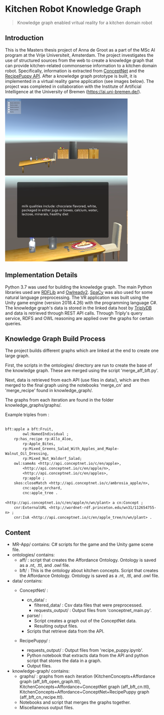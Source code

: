 # Kitchen Robot Knowledge Graph
> Knowledge graph enabled vritual reality for a kitchen domain robot


## Introduction
This is the Masters thesis project of Anna de Groot as a part of the MSc AI program at the Vrije Universiteit, Amsterdam. The project investigates the use of structured sources from the web to create a knowledge graph that can provide kitchen-related commonsense information to a kitchen domain robot. Specifically, information is extracted from [ConceptNet](http://conceptnet.io/) and the [RecipePuppy API](http://www.recipepuppy.com/about/api/). After a knowledge graph prototype is built, it is implemented in a virtual reality game application (see images below). The project was completed in collaboration with the Institute of Artificial Intelligence at the University of Bremen (<https://ai.uni-bremen.de/>). 

<p float="left">
  <img src="./MR-App/screen_shots/game_scene.PNG" width="400">
  <img src="/MR-App/screen_shots/milk_qua.PNG" width="400" /> 
</p>

## Implementation Details
Python 3.7 was used for building the knowledge graph. The main Python libraries used are [RDFLib](https://rdflib.readthedocs.io/en/stable/) and [Owlready2](https://owlready2.readthedocs.io/en/latest/). [SpaCy](https://spacy.io/) was also used for some natural language preprocessing.
The VR application was built using the Unity game engine (version 2018.4.26) with the programming language C\#. The knowledge graph's data is stored in the linked data host by [TriplyDB](https://triplydb.com/) and data is retrieved through REST API calls. Through Triply's query service, RDFS and OWL reasoning are applied over the graphs for certain queries.  

## Knowledge Graph Build Process
The project builds different graphs which are linked at the end to create one large graph. 

First, the scripts in the ontologies/ directory are run to create the base of the knowledge graph. These are merged using the script 'merge_aff_bft.py'. 

Next, data is retrieved from each API (use files in data/), which are then merged to the final graph using the notebooks 'merge_cn' and 'merge_recipe' found in knowledge_graph/.

The graphs from each iteration are found in the folder knowledge_graphs/graphs/. 

Example triples from :
```

bft:apple a bft:Fruit,
        owl:NamedIndividual ;
    rp:has_recipe rp:Allo_Aloe,
        rp:Apple_Bites,
        rp:Mixed_Greens_Salad_With_Apples_and_Maple-Walnut_Oil_Dressing,
        rp:Mixed_Nut_Waldorf_Salad;
    owl:sameAs <http://api.conceptnet.io/c/en/apple>,
        <http://api.conceptnet.io/c/en/apple/n>,
        <http://api.conceptnet.io/c/en/apples>,
        rp:apple ;
    skos:closeMatch <http://api.conceptnet.io/c/ambrosia_apple/n>,
        cnc:apple_orchard,
        cnc:apple_tree .

<http://api.conceptnet.io/c/en/apple/n/wn/plant> a cn:Concept ;
    cnr:ExternalURL <http://wordnet-rdf.princeton.edu/wn31/112654755-n> ;
    cnr:IsA <http://api.conceptnet.io/c/en/apple_tree/n/wn/plant> .

```

## Content

* MR-App/ contains: C# scripts for the game and the Unity game scene file.  
* ontologies/ contains: 
	* aff/ : script that creates the Affordance Ontology. Ontology is saved as a .nt, .ttl, and .owl file.
	* bft/ : This is the ontology about kitchen concepts. Script that creates the Affordance Ontology. Ontology is saved as a .nt, .ttl, and .owl file.
* data/ contains:
	* ConceptNet/ :
		* cn_data/ : 
			* filtered_data/ : Csv data files that were preprocessed.
			* requests_output/ : Output files from 'conceptnet_main.py'.
		* parse/ : 
			* Script creates a graph out of the ConceptNet data.
			* Resulting output files.
		* Scripts that retrieve data from the API.

	* RecipePuppy/ :
		* requests_output/ : Output files from 'recipe_puppy.ipynb'.
		* Python notebook that extracts data from the API and python script that stores the data in a graph.
		* Output files.
* knowledge-graph/ contains:
	* graphs/ : graphs from each iteration (KitchenConcepts+Affordance graph (aff_bft_open_graph.ttl), KitchenConcepts+Affordance+ConceptNet graph (aff_bft_cn.ttl), KitchenConcepts+Affordance+ConceptNet+RecipePuppy graph (aff_bft_cn_recipe.ttl).
	* Notebooks and script that merges the graphs together.
	* Miscellaneous output files.














